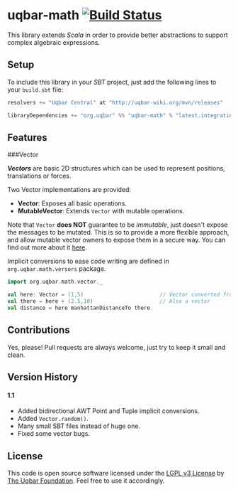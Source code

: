 uqbar-math [![Build Status](https://travis-ci.org/uqbar-project/uqbar-math.svg?branch=master)](https://travis-ci.org/uqbar-project/uqbar-math)
==========

This library extends *Scala* in order to provide better abstractions to support complex algebraic expressions.  

Setup
-----

To include this library in your *SBT* project, just add the following lines to your `build.sbt` file:

```scala
resolvers += "Uqbar Central" at "http://uqbar-wiki.org/mvn/releases"

libraryDependencies += "org.uqbar" %% "uqbar-math" % "latest.integration"
```

Features
--------
###Vector

***Vectors*** are basic 2D structures which can be used to represent positions, translations or forces.

Two Vector implementations are provided:

* **Vector**: Exposes all basic operations.
* **MutableVector**: Extends `Vector` with mutable operations.

Note that `Vector` **does NOT** guarantee to be *immutable*, just doesn't expose the messages to be mutated.
This is so to provide a more flexible approach, and allow mutable vector owners to expose them in a secure way.
You can find out more about it [here](http://mycodeofhonor.blogspot.com.ar/2013/05/scaling-into-position.html).

Implicit conversions to ease code writing are defined in `org.uqbar.math.versors` package.

```scala
import org.uqbar.math.vector._

val here: Vector = (1,5)                        // Vector converted from tuple
val there = here + (2.5,10)                     // Also a vector
val distance = here manhattanDistanceTo there

```

Contributions
-------------

Yes, please! Pull requests are always welcome, just try to keep it small and clean.

Version History
---------------

#### 1.1
* Added bidirectional AWT Point and Tuple implicit conversions.
* Added `Vector.random()`.
* Many small SBT files instead of huge one.
* Fixed some vector bugs.

License
-------

This code is open source software licensed under the [LGPL v3 License](https://www.gnu.org/licenses/lgpl.html) by [The Uqbar Foundation](http://www.uqbar-project.org/). Feel free to use it accordingly.
